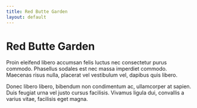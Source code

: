 ```yaml
---
title: Red Butte Garden
layout: default
---
```

# Red Butte Garden

Proin eleifend libero accumsan felis luctus nec consectetur purus commodo. Phasellus sodales est nec massa imperdiet commodo. Maecenas risus nulla, placerat vel vestibulum vel, dapibus quis libero.

Donec libero libero, bibendum non condimentum ac, ullamcorper at sapien. Duis feugiat urna vel justo cursus facilisis. Vivamus ligula dui, convallis a varius vitae, facilisis eget magna.
